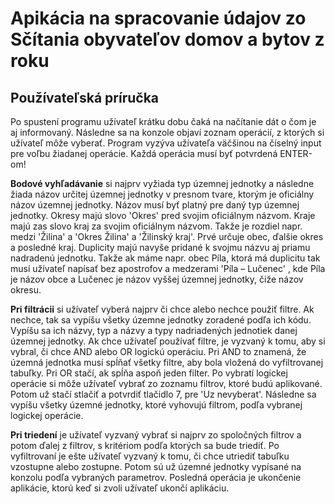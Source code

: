 <h1> Apikácia na spracovanie údajov zo Sčítania obyvateľov domov a bytov z roku</h1>

<h2>Používateľská príručka</h2> 
Po spustení programu užívateľ krátku dobu čaká na načítanie dát o čom je aj informovaný.
Následne sa na konzole objaví zoznam operácií, z ktorých si užívateľ môže vyberať.
Program vyzýva užívateľa väčšinou na číselný input pre voľbu žiadanej operácie. Každá operácia musí byť potvrdená ENTER-om!

**Bodové vyhľadávanie** si najprv vyžiada typ územnej jednotky  a následne žiada názov určitej územnej jednotky v presnom tvare, ktorým je oficiálny názov územnej jednotky. Názov musí byť platný pre daný typ územnej jednotky. Okresy majú slovo 'Okres' pred svojim oficiálnym názvom. Kraje majú zas slovo kraj za svojim oficiálnym názvom. Takže je rozdiel napr. medzi 'Žilina' a 'Okres Žilina'  a 'Žilinský kraj'. Prvé určuje obec, ďalšie okres a posledné kraj. Duplicity majú navyše pridané k svojmu názvu aj priamu nadradenú jednotku. Takže ak máme napr. obec Píla, ktorá má duplicitu tak musí užívateľ napísať bez apostrofov a medzerami
'Píla – Lučenec' , kde Píla je názov obce a Lučenec je názov vyššej územnej jednotky, čiže názov okresu.

**Pri filtrácii** si užívateľ vyberá najprv či chce alebo nechce použiť filtre. Ak nechce, tak sa vypíšu všetky územne jednotky zoradené podľa ich kódu. Vypíšu sa ich názvy, typ a názvy a typy nadriadených jednotiek danej územnej jednotky. Ak chce užívateľ používať filtre, je vyzvaný k tomu, aby si vybral, či chce AND alebo OR logickú operáciu. Pri AND to znamená, že územná jednotka musí spĺňať všetky filtre, aby bola vložená do vyfiltrovanej tabuľky. Pri OR stačí, ak spĺňa aspoň jeden filter. Po vybratí logickej operácie si môže užívateľ vybrať zo zoznamu filtrov, ktoré budú aplikované. 
Potom už stačí stlačiť a potvrdiť tlačidlo 7, pre 'Uz nevyberat'. Následne sa vypíšu všetky územné jednotky, ktoré vyhovujú filtrom, podľa vybranej logickej operácie.

**Pri triedení** je užívateľ vyzvaný vybrať si najprv zo spoločných filtrov a potom ďalej z filtrov, s kritériom podľa ktorých sa bude triediť. Po vyfiltrovaní je ešte užívateľ vyzvaný k tomu, či chce utriediť tabuľku vzostupne alebo zostupne. Potom sú už územné jednotky vypísané na konzolu podľa vybraných parametrov.
Posledná operácia je ukončenie aplikácie, ktorú keď si zvoli užívateľ ukončí aplikáciu.
